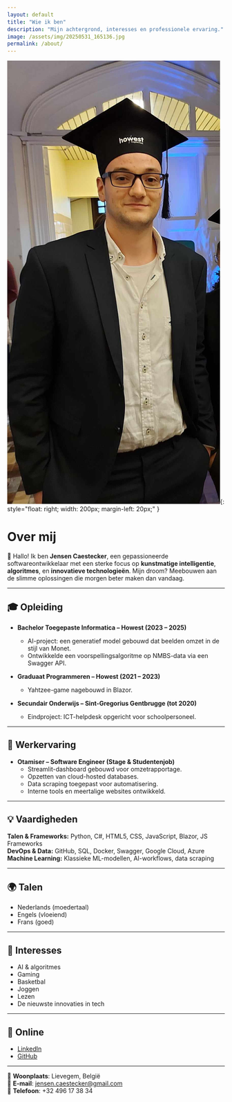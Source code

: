 ```yaml
---
layout: default
title: "Wie ik ben"
description: "Mijn achtergrond, interesses en professionele ervaring."
image: /assets/img/20250531_165136.jpg
permalink: /about/
---
```


![Profielafbeelding](/assets/img/20250531_165136.jpg){: style="float: right; width: 200px; margin-left: 20px;" }

# Over mij

👋 Hallo! Ik ben **Jensen Caestecker**, een gepassioneerde softwareontwikkelaar met een sterke focus op **kunstmatige intelligentie**, **algoritmes**, en **innovatieve technologieën**. Mijn droom? Meebouwen aan de slimme oplossingen die morgen beter maken dan vandaag.

---

## 🎓 Opleiding

- **Bachelor Toegepaste Informatica – Howest (2023 – 2025)**  
  - AI-project: een generatief model gebouwd dat beelden omzet in de stijl van Monet.  
  - Ontwikkelde een voorspellingsalgoritme op NMBS-data via een Swagger API.

- **Graduaat Programmeren – Howest (2021 – 2023)**  
  - Yahtzee-game nagebouwd in Blazor.

- **Secundair Onderwijs – Sint-Gregorius Gentbrugge (tot 2020)**  
  - Eindproject: ICT-helpdesk opgericht voor schoolpersoneel.

---

## 💼 Werkervaring

- **Otamiser – Software Engineer (Stage & Studentenjob)**  
  - Streamlit-dashboard gebouwd voor omzetrapportage.  
  - Opzetten van cloud-hosted databases.  
  - Data scraping toegepast voor automatisering.  
  - Interne tools en meertalige websites ontwikkeld.

---

## 💡 Vaardigheden

**Talen & Frameworks:** Python, C#, HTML5, CSS, JavaScript, Blazor, JS Frameworks  
**DevOps & Data:** GitHub, SQL, Docker, Swagger, Google Cloud, Azure  
**Machine Learning:** Klassieke ML-modellen, AI-workflows, data scraping

---

## 🌍 Talen

- Nederlands (moedertaal)  
- Engels (vloeiend)  
- Frans (goed)

---

## 🧠 Interesses

- AI & algoritmes  
- Gaming  
- Basketbal  
- Joggen  
- Lezen  
- De nieuwste innovaties in tech

---

## 🔗 Online

- [LinkedIn](https://linkedin.com/in/jensen-caestecker)  
- [GitHub](https://github.com/jensen-caestecker)

---

📍 **Woonplaats**: Lievegem, België  
📧 **E-mail**: jensen.caestecker@gmail.com  
📱 **Telefoon**: +32 496 17 38 34
